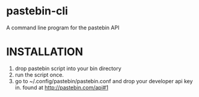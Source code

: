 # pastebin-cli
A command line program for the pastebin API

# INSTALLATION

1. drop pastebin script into your bin directory
2. run the script once.
3. go to ~/.config/pastebin/pastebin.conf and drop your developer api key in.  found at http://pastebin.com/api#1
